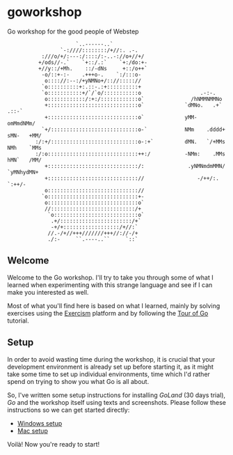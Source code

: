 # goworkshop
Go workshop for the good people of Webstep


                          `..------..`
                     `-:////::::::::/+//:. .-.
               :///o/+/:---:/::::/:-..-://o+//+/
              +/ods//-.`    `+::/.:`    `+:/do:+-
              +//y::/+Mh.    ::/-dNs     +::/o++`
               -o/::+-:-    .+++o-.    `:/:::o-
                o:::://:--:/+yNMNo+/:://::::://
               `o::::::::::+:.::-.:+::::::::::+
               `o:::::::::::+/`/`o/:::::::::::o                   .-:-.
                o::::::::::::/:+:/::::::::::::o`               /hNMMNMMNo
                +:::::::::::::::::::::::::::::o`             `dMNo.   .+`     .::-`
                +:::::::::::::::::::::::::::::o`             yMM-           omMmdNMm/
               `+/::::::::::::::::::::::::::::o-`            NMm    .dddd+ sMN-   +MM/
             :/:+/::::::::::::::::::::::::::::o-:+`          dMN.   `/+MMs NMh    `MMs
             :/:o:::::::::::::::::::::::::::::++:/           -NMm:    .MMs hMN`   /MM/
                +:::::::::::::::::::::::::::::/:              .yNMNmdmMMN/ `yMNhydMN+
                +::::::::::::::::::::::::::::://                 -/++/:.     `:++/-
                o::::::::::::::::::::::::::::://
               `o:::::::::::::::::::::::::::::+-
                o:::::::::::::::::::::::::::::o`
                //:::::::::::::::::::::::::::/+
                 `o:::::::::::::::::::::::::::o`
                  .+/:::::::::::::::::::::::/+`
                  -+/+::::::::::::::::::/+//:`
                 //.-/+//+++///////+++//://-/+
                 ./:-     ``.----..``     `::`

## Welcome
Welcome to the Go workshop. I'll try to take you through some of what I learned when
experimenting with this strange language and see if I can make you interested as well.

Most of what you'll find here is based on what I learned, mainly by solving exercises 
using the [Exercism](https://exercism.io) platform and by following the 
[Tour of Go](https://tour.golang.org/) tutorial.

## Setup
In order to avoid wasting time during the workshop, it is crucial that your development
environment is already set up before starting it, as it might take some time to set up 
individual environments, time which I'd rather spend on trying to show you what Go is all about.

So, I've written some setup instructions for installing *GoLand* (30 days trial), *Go* and the workshop 
itself using texts and screenshots. Please follow these instructions so we can get started directly:

* [Windows setup](setup/Windows/README.md)
* [Mac setup](setup/Mac/README.md)

Voilà! Now you're ready to start!